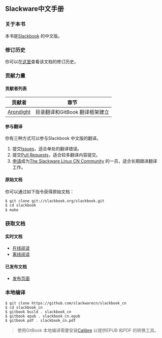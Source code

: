 ## Slackware中文手册

### 关于本书

本书是[Slackbook][ID_SLACKBOOK] 的中文版。

### 修订历史

你可以在[这里][ID_CHANGES]查看该文档的修订历史。

### 贡献力量

#### 贡献者列表

| 贡献者 | 章节 |
| --- | --- |
| [Arondight](https://github.com/Arondight) | 目录翻译和GitBook 翻译框架建立 |

#### 参与翻译

你有三种方式可以参与Slackbook 中文版的翻译。

1. 提交[Issues][ID_ISSUES]，适合单处的翻译错误。
2. 提交[Pull Requests][ID_PULL_REQUESTS]，适合较多翻译内容提交。
3. [申请][ID_JOINUS]成为[The Slackware Linux CN Community][ID_SLACKWARECN] 的一员，适合长期跟进翻译工作。

#### 原始文档

你可以通过如下指令获得原始文档：

```bash
$ git clone git://slackbook.org/slackbook.git
$ cd slackbook
$ make
```

### 获取文档

#### 实时文档

+ [在线阅读][ID_HTML]
+ [离线阅读][ID_EPUB]

#### 已发布文档

+ [发布页面][ID_RELEASES]

### 本地编译

```shell
$ git clone https://github.com/slackwarecn/slackbook_cn
$ cd slackbook_cn
$ gitbook build . slackbook_cn
$ gitbook epub . slackbook_cn.epub
$ gitbook pdf . slackbook_cn.pdf
```

> 使用GitBook 本地编译需要安装[Calibre][ID_CALIBRE] 以提供EPUB 和PDF 的转换工具。

[ID_SLACKWARECN]: https://github.com/slackwarecn "访问The Slackware Linux CN Community"
[ID_JOINUS]: http://slackwarecn.github.io/JoinUs "加入我们！"
[ID_SLACKBOOK]: http://slackbook.org "访问The Revised Slackware Book Project 主页"
[ID_ISSUES]: https://github.com/slackwarecn/slackbook_cn/issues "提交Issues"
[ID_PULL_REQUESTS]: https://github.com/slackwarecn/slackbook_cn/pulls "查看Pull requests"
[ID_CHANGES]: https://github.com/slackwarecn/slackbook_cn/blob/master/Changes.md "查看修订历史"
[ID_HTML]: https://www.gitbook.com/read/book/slackwarecn/slackbook_cn "阅读在线HTML"
[ID_EPUB]: https://www.gitbook.com/download/epub/book/slackwarecn/slackbook_cn "获取EPUB"
[ID_RELEASES]: https://github.com/slackwarecn/slackbook_cn/releases "查看已发布文档"
[ID_CALIBRE]: https://github.com/kovidgoyal/calibre/releases "点此获取Calibre"

